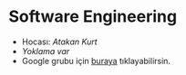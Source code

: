 # Software Engineering

- Hocası: *Atakan Kurt*
- *Yoklama var*
- Google grubu için [buraya](https://groups.google.com/forum/#!forum/software2019) tıklayabilirsin.